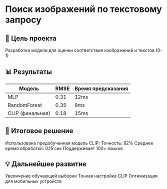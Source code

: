 # Поиск изображений по текстовому запросу

## 🎯 Цель проекта
Разработка модели для оценки соответствия изображений и текстов (0-1)

## 📊 Результаты
| Модель	| RMSE |	Время предсказания |
|---------|----------|-------------------|
| MLP	| 0.31	| 12ms |
| RandomForest |	0.35	| 8ms |
| CLIP (финальная) |	0.18 |	15ms |

## 🚀 Итоговое решение
Использована предобученная модель CLIP:
Точность: 82%
Среднее время обработки: 0.15 сек
Поддерживает 100+ языков

## 💡 Дальнейшее развитие
Увеличение обучающей выборки
Тонкая настройка CLIP
Оптимизация для мобильных устройств
